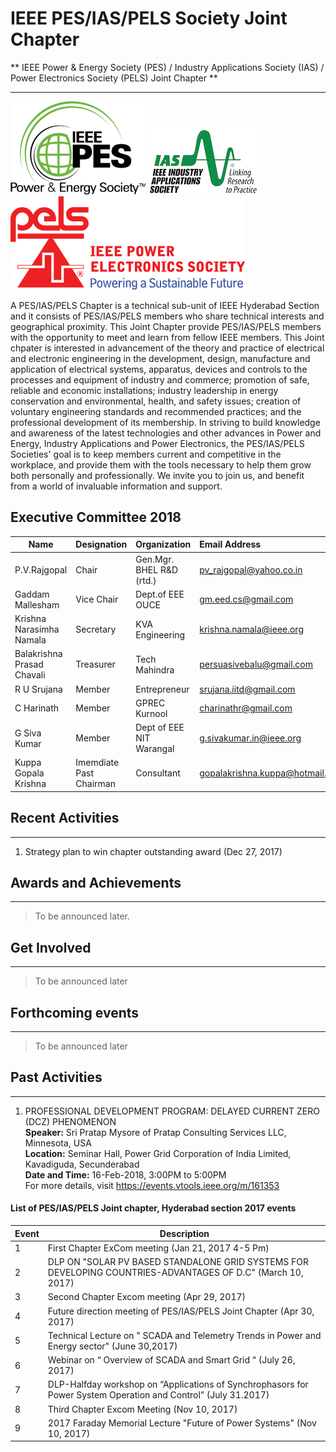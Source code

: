 # IEEE PES/IAS/PELS Society Joint Chapter
** IEEE Power & Energy Society (PES) / Industry Applications Society (IAS) / Power Electronics Society (PELS) Joint Chapter **

---

![PES](/user/img/logos/pes-logo.png)
![IAS](/user/img/logos/ias-logo.png)
![PELS](/user/img/logos/pels-logo.png)

A PES/IAS/PELS Chapter is a technical sub-unit of IEEE Hyderabad Section and it consists of PES/IAS/PELS members who share technical interests and geographical proximity.  This Joint Chapter provide PES/IAS/PELS members with the opportunity to meet and learn from fellow IEEE members. This Joint chpater is interested in advancement of the theory and practice of electrical and electronic engineering in the development, design, manufacture and application of electrical systems, apparatus, devices and controls to the processes and equipment of industry and commerce; promotion of safe, reliable and economic installations; industry leadership in energy conservation and environmental, health, and safety issues; creation of voluntary engineering standards and recommended practices; and the professional development of its membership. In striving to build knowledge and awareness of the latest technologies and other advances in Power and Energy, Industry Applications  and Power Electronics, the PES/IAS/PELS Societies' goal is to keep members current and competitive in the workplace, and provide them with the tools necessary to help them grow both personally and professionally.  We invite you to join us, and benefit from a world of invaluable information and support.

## Executive Committee 2018

| Name                       | Designation             | Organization             | Email Address                   |
| -------------------------- | :---------------------- | :----------------------- | :------------------------------ |
| P.V.Rajgopal               | Chair                   | Gen.Mgr. BHEL R&D (rtd.) | pv_rajgopal@yahoo.co.in         |
| Gaddam Mallesham           | Vice Chair              | Dept.of EEE OUCE         | gm.eed.cs@gmail.com             |
| Krishna Narasimha Namala   | Secretary               | KVA Engineering          | krishna.namala@ieee.org         |
| Balakrishna Prasad Chavali | Treasurer               | Tech Mahindra            | persuasivebalu@gmail.com        |
| R U Srujana                | Member                  | Entrepreneur             | srujana.iitd@gmail.com          |
| C Harinath                 | Member                  | GPREC Kurnool            | charinathr@gmail.com            |
| G Siva Kumar               | Member                  | Dept of EEE NIT Warangal | g.sivakumar.in@ieee.org         |
| Kuppa Gopala Krishna       | Imemdiate Past Chairman | Consultant               | gopalakrishna.kuppa@hotmail.com |

## Recent Activities
---

1. Strategy plan to win chapter outstanding award (Dec 27, 2017)

## Awards and Achievements
---

> To be announced later.

## Get Involved
---

> To be announced later

## Forthcoming events
---

> To be announced later

## Past Activities
---
1. PROFESSIONAL DEVELOPMENT PROGRAM: DELAYED CURRENT ZERO (DCZ) PHENOMENON  
   **Speaker:** Sri Pratap Mysore of Pratap Consulting Services LLC, Minnesota, USA  
   **Location:** Seminar Hall, Power Grid Corporation of India Limited, Kavadiguda, Secunderabad    
   **Date and Time:** 16-Feb-2018, 3:00PM to 5:00PM   
   For more details, visit <https://events.vtools.ieee.org/m/161353>

#### List of PES/IAS/PELS Joint chapter, Hyderabad section 2017 events
| Event | Description                                                                                                      |
| ----- | ---------------------------------------------------------------------------------------------------------------- |
| 1     | First Chapter ExCom meeting (Jan 21, 2017 4-5 Pm)                                                                |
| 2     | DLP ON "SOLAR PV BASED STANDALONE GRID SYSTEMS FOR DEVELOPING COUNTRIES-ADVANTAGES OF D.C" (March 10, 2017)      |
| 3     | Second Chapter Excom meeting (Apr 29, 2017)                                                                      |
| 4     | Future direction meeting of PES/IAS/PELS Joint Chapter (Apr 30, 2017)                                            |
| 5     | Technical Lecture on " SCADA and Telemetry Trends in Power and Energy sector" (June 30,2017)                     |
| 6     | Webinar on “ Overview of SCADA and Smart Grid “ (July 26, 2017)                                                |
| 7     | DLP-Halfday workshop on “Applications of Synchrophasors for Power System Operation and Control” (July 31.2017) |
| 8     | Third Chapter Excom Meeting (Nov 10, 2017)                                                                       |
| 9     | 2017 Faraday Memorial Lecture "Future of Power Systems"  (Nov 10, 2017)                                          |